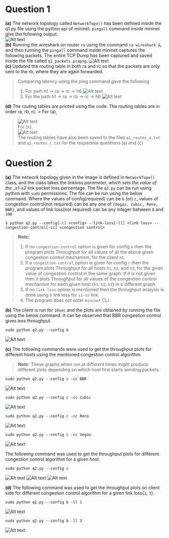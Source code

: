 # Question 1

**(a)** The network topology called `NetworkTopo()` has been defined inside the q1.py file using the python api of mininet. `pingall` command inside mininet give the following output.  
 ![Alt text](images/image.png)  
**(b)** Running the wireshark on router `ra` using the command `ra wireshark &`, and then running the `pingall` command inside mininet captures the following packets. The entire TCP Dump has been captured and saved inside the file called `q1_packets.pcapng`.
![Alt text](images/image1.png)  
**(c)** Updated the routing table in both ra and rc so that the packets are only sent to the rb, where they are again forwarded.

> Comparing latency using the ping command gave the following
>
> 1. For path h1 -> ra -> rc -> h6
>    ![Alt text](images/image2.png)
> 2. For the path h1 -> ra -> rb -> rc -> h6
>    ![Alt text](images/image3.png)

**(d)** The routing tables are printed using the code. The routing tables are in order ra, rb, rc. > For (a),

> ![Alt text](images/image4.png)  
> For (c),  
> ![Alt text](images/image5.png)  
> The routing tables have also been saved to the files `q1_routes_a.txt` and `q1_routes_c.txt` for the respective questions (a) and (c)

# Question 2

**(a)** The network topology given in the image is defined in `NetworkTopo()` class, and the class takes the link*loss parameter, which sets the value of the \_s1-s2* link packet loss percentage. The file `q2.py` can be run using python with `sudo` permissions. The file can be run using the below command. Where the values of config(required) can be `b` (or) `c`, values of congestion control(not required) can be any one of `{Vegas, Cubic, Reno, BBR}`, and values of link loss(not required) can be any integer between `0` and `100`

```console
$ python q2.py --config[-c] <config> --link-loss[-ll] <link loss> --congestion-control[-cc] <congestion control>
```

> **_Note:_**
>
> 1. If no `congestion-control` option is given for config `b` then the program plots Throughput for all values of all the above given congestion control mechanism, for the client `h1`.
> 2. If a `congestion-control` option is given for config `c` then the program plots Throughput for all hosts `h1`, `h2`, and `h3`, for the given value of congestion control in the same graph. If it is not given then it plots Throughput for all values of the congestion control mechanism for each given host {`h1`, `h2`, `h3`} in a different graph.
> 3. If no `link-loss` option is mentioned then the throughput analysis is done using `0` link loss for `s1-s2` link.
> 4. The program does not enter `mininet` CLI.

**(b)** The client is run for `10sec` and the plots are obtained by running the file using the below command. It can be observed that BBR congestion control gives less throughput.

```console
sudo python q2.py --config b
```

![Alt text](images/q2_b_all_cc_0.png)

**(c)** The following commands were used to get the throughput plots for different hosts using the mentioned congestion control algorithm.

> **_Note:_** These graphs when run at different times might produce different plots depending on which host first starts sending packets.

```console
sudo python q2.py --config c -cc BBR
```

![Alt text](images/q2_c_bbr.png)

```console
sudo python q2.py --config c -cc Cubic
```

![Alt text](images/q2_c_cubic.png)

```console
sudo python q2.py --config c -cc Reno
```

![Alt text](images/q2_c_reno.png)

```console
sudo python q2.py --config c -cc Vegas
```

![Alt text](images/q2_c_vegas.png)

The following command was used to get the throughput plots for different congestion control algorithm for a given host.

```console
sudo python q2.py --config c
```

![Alt text](images/q2_c_h1.png)
![Alt text](images/q2_c_h2.png)
![Alt text](images/q2_c_h3.png)

**(d)** The following command was used to get the throughput plots on client side for different congestion control algorithm for a given link loss{`1`, `3`}.

```console
sudo python q2.py --config b -ll 1
```

![Alt text](images/q2_b_all_cc_1.png)

```console
sudo python q2.py --config b -ll 3
```

![Alt text](images/q2_b_all_cc_3.png)
